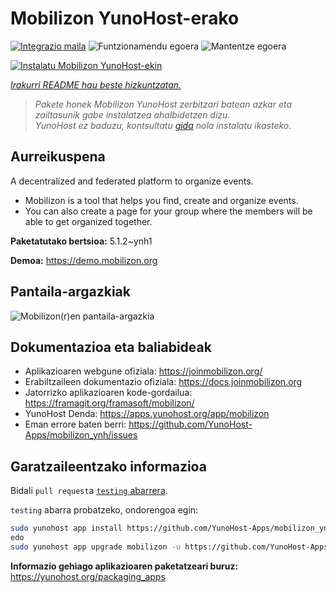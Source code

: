 <!--
Ohart ongi: README hau automatikoki sortu da <https://github.com/YunoHost/apps/tree/master/tools/readme_generator>ri esker
EZ editatu eskuz.
-->

# Mobilizon YunoHost-erako

[![Integrazio maila](https://apps.yunohost.org/badge/integration/mobilizon)](https://ci-apps.yunohost.org/ci/apps/mobilizon/)
![Funtzionamendu egoera](https://apps.yunohost.org/badge/state/mobilizon)
![Mantentze egoera](https://apps.yunohost.org/badge/maintained/mobilizon)

[![Instalatu Mobilizon YunoHost-ekin](https://install-app.yunohost.org/install-with-yunohost.svg)](https://install-app.yunohost.org/?app=mobilizon)

*[Irakurri README hau beste hizkuntzatan.](./ALL_README.md)*

> *Pakete honek Mobilizon YunoHost zerbitzari batean azkar eta zailtasunik gabe instalatzea ahalbidetzen dizu.*  
> *YunoHost ez baduzu, kontsultatu [gida](https://yunohost.org/install) nola instalatu ikasteko.*

## Aurreikuspena

A decentralized and federated platform to organize events.

- Mobilizon is a tool that helps you find, create and organize events.
- You can also create a page for your group where the members will be able to get organized together.


**Paketatutako bertsioa:** 5.1.2~ynh1

**Demoa:** <https://demo.mobilizon.org>

## Pantaila-argazkiak

![Mobilizon(r)en pantaila-argazkia](./doc/screenshots/screenshot1.jpg)

## Dokumentazioa eta baliabideak

- Aplikazioaren webgune ofiziala: <https://joinmobilizon.org/>
- Erabiltzaileen dokumentazio ofiziala: <https://docs.joinmobilizon.org>
- Jatorrizko aplikazioaren kode-gordailua: <https://framagit.org/framasoft/mobilizon/>
- YunoHost Denda: <https://apps.yunohost.org/app/mobilizon>
- Eman errore baten berri: <https://github.com/YunoHost-Apps/mobilizon_ynh/issues>

## Garatzaileentzako informazioa

Bidali `pull request`a [`testing` abarrera](https://github.com/YunoHost-Apps/mobilizon_ynh/tree/testing).

`testing` abarra probatzeko, ondorengoa egin:

```bash
sudo yunohost app install https://github.com/YunoHost-Apps/mobilizon_ynh/tree/testing --debug
edo
sudo yunohost app upgrade mobilizon -u https://github.com/YunoHost-Apps/mobilizon_ynh/tree/testing --debug
```

**Informazio gehiago aplikazioaren paketatzeari buruz:** <https://yunohost.org/packaging_apps>
